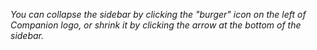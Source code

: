 _You can collapse the sidebar by clicking the "burger" icon on the left of Companion logo, or shrink it by clicking the arrow at the bottom of the sidebar._
